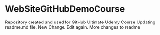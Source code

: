 # WebSiteGitHubDemoCourse
Repository created and used for GitHub Ultimate Udemy Course
Updating readme.md file.
New Change.
Edit again.
More changes to readme

